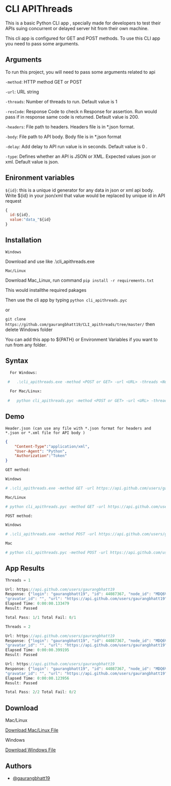 
# CLI APIThreads

This is a basic Python CLI app , specially made for developers to test their APIs suing concurrent or delayed server hit from their own machine.

This cli app is configured for GET and POST methods. To use this CLI app you need to pass some arguments.

## Arguments

To run this project, you will need to pass some arguments related to api

`-method`: HTTP method GET or POST

`-url`: URL string

`-threads`: Number of threads to run. Default value is 1 

`-resCode`: Response Code to check n Response for assertion. Run would pass if in response same code is returned. Default value is 200.

`-headers`: File path to headers. Headers file is in *.json format.

`-body`: File path to API body. Body file is in *.json format

`-delay`: Add delay to API run value is in seconds. Default value is 0 .

`-type`: Defines whether an API is JSON or XML. Expected values json or xml. Default value is json.

## Enironment variables

`${id}`: this is a unique id generator for any data in json or xml api body. Write ${id} in your json/xml that value would be  replaced by unique id in API request

```javascript
{
  id:${id},
  value:"data_"${id}
}
```
## Installation

`Windows`

Download and use like .\cli_apithreads.exe

`Mac/Linux`

Download Mac_Linux, run command `pip install -r requirements.txt`

This would installthe required pakages

Then use the cli app by typing `python cli_apithreads.pyc`
 
 or 

`git clone https://github.com/gaurangbhatt19/CLI_apithreads/tree/master/` then delete Windows folder

You can add this app to ${PATH} or Environment Variables if you want to run from any folder.

## Syntax


```bash
  For Windows:

 #   .\cli_apithreads.exe -method <POST or GET> -url <URL> -threads <Number of threads> -resCode <Expected response code for assertion> -headers <filepath headers> -body <filepath body> -delay <Delay Seconds>
  
  For Mac/Linux:
  
 #   python cli_apithreads.pyc -method <POST or GET> -url <URL> -threads <Number of threads> -resCode <Expected response code for assertion> -headers <filepath headers> -body <filepath body> -delay <Delay Seconds>
```
## Demo

 `Header.json (can use any file with *.json format for headers and *.json or *.xml file for API body )`

```json
{
    "Content-Type":"application/xml",
    "User-Agent": "Python",
    "Authorization":"Token"
}

```


```bash
GET method:

Windows

# .\cli_apithreads.exe -method GET -url https://api.github.com/users/gaurangbhatt19 -threads 4 -resCode 200 -headers /headers.json

Mac/Linux

# python cli_apithreads.pyc -method GET -url https://api.github.com/users/gaurangbhatt19 -threads 4 -resCode 200 -headers /headers.json

POST method:

Windows

# .\cli_apithreads.exe -method POST -url https://api.github.com/users/gaurangbhatt19 -threads 4 -resCode 200 -bodyData .\data.json -headers .\headers.json -delay 2

Mac

# python cli_apithreads.pyc -method POST -url https://api.github.com/users/gaurangbhatt19 -threads 4 -resCode 200 -bodyData .\data.json -headers .\headers.json -delay 2

```
## App Results

```javascript
Threads = 1

Url: https://api.github.com/users/gaurangbhatt19
Response: {"login": "gaurangbhatt19", "id": 44087367, "node_id": "MDQ6VXNlcjQ0MDg3MzY3", "avatar_url": "https://avatars.githubusercontent.com/u/44087367?v=4", 
"gravatar_id": "", "url": "https://api.github.com/users/gaurangbhatt19", "html_url": "https://github.com/gaurangbhatt19", "followers_url": "https://api.github.com/users/gaurangbhatt19/followers", "following_url": "https://api.github.com/users/gaurangbhatt19/following{/other_user}", "gists_url": "https://api.github.com/users/gaurangbhatt19/gists{/gist_id}", "starred_url": "https://api.github.com/users/gaurangbhatt19/starred{/owner}{/repo}", "subscriptions_url": "https://api.github.com/users/gaurangbhatt19/subscriptions", "organizations_url": "https://api.github.com/users/gaurangbhatt19/orgs", "repos_url": "https://api.github.com/users/gaurangbhatt19/repos", "events_url": "https://api.github.com/users/gaurangbhatt19/events{/privacy}", "received_events_url": "https://api.github.com/users/gaurangbhatt19/received_events", "type": "User", "site_admin": false, "name": "Gaurang Bhatt", "company": null, "blog": "", "location": "Haridwar", "email": null, "hireable": null, "bio": "Web Development, IT Cloud Automation, and Cybersecurity enthusiast with a good hand on efficient coding methods and Data Structures.", "twitter_username": null, "public_repos": 65, "public_gists": 0, "followers": 0, "following": 0, "created_at": "2018-10-12T09:58:01Z", "updated_at": "2022-01-08T11:12:41Z"}
Elapsed Time: 0:00:00.133479
Result: Passed

Total Pass: 1/1 Total Fail: 0/1
```
```javascript
Threads = 2

Url: https://api.github.com/users/gaurangbhatt19
Response: {"login": "gaurangbhatt19", "id": 44087367, "node_id": "MDQ6VXNlcjQ0MDg3MzY3", "avatar_url": "https://avatars.githubusercontent.com/u/44087367?v=4", 
"gravatar_id": "", "url": "https://api.github.com/users/gaurangbhatt19", "html_url": "https://github.com/gaurangbhatt19", "followers_url": "https://api.github.com/users/gaurangbhatt19/followers", "following_url": "https://api.github.com/users/gaurangbhatt19/following{/other_user}", "gists_url": "https://api.github.com/users/gaurangbhatt19/gists{/gist_id}", "starred_url": "https://api.github.com/users/gaurangbhatt19/starred{/owner}{/repo}", "subscriptions_url": "https://api.github.com/users/gaurangbhatt19/subscriptions", "organizations_url": "https://api.github.com/users/gaurangbhatt19/orgs", "repos_url": "https://api.github.com/users/gaurangbhatt19/repos", "events_url": "https://api.github.com/users/gaurangbhatt19/events{/privacy}", "received_events_url": "https://api.github.com/users/gaurangbhatt19/received_events", "type": "User", "site_admin": false, "name": "Gaurang Bhatt", "company": null, "blog": "", "location": "Haridwar", "email": null, "hireable": null, "bio": "Web Development, IT Cloud Automation, and Cybersecurity enthusiast with a good hand on efficient coding methods and Data Structures.", "twitter_username": null, "public_repos": 65, "public_gists": 0, "followers": 0, "following": 0, "created_at": "2018-10-12T09:58:01Z", "updated_at": "2022-01-08T11:12:41Z"}
Elapsed Time: 0:00:00.399195
Result: Passed

Url: https://api.github.com/users/gaurangbhatt19
Response: {"login": "gaurangbhatt19", "id": 44087367, "node_id": "MDQ6VXNlcjQ0MDg3MzY3", "avatar_url": "https://avatars.githubusercontent.com/u/44087367?v=4", 
"gravatar_id": "", "url": "https://api.github.com/users/gaurangbhatt19", "html_url": "https://github.com/gaurangbhatt19", "followers_url": "https://api.github.com/users/gaurangbhatt19/followers", "following_url": "https://api.github.com/users/gaurangbhatt19/following{/other_user}", "gists_url": "https://api.github.com/users/gaurangbhatt19/gists{/gist_id}", "starred_url": "https://api.github.com/users/gaurangbhatt19/starred{/owner}{/repo}", "subscriptions_url": "https://api.github.com/users/gaurangbhatt19/subscriptions", "organizations_url": "https://api.github.com/users/gaurangbhatt19/orgs", "repos_url": "https://api.github.com/users/gaurangbhatt19/repos", "events_url": "https://api.github.com/users/gaurangbhatt19/events{/privacy}", "received_events_url": "https://api.github.com/users/gaurangbhatt19/received_events", "type": "User", "site_admin": false, "name": "Gaurang Bhatt", "company": null, "blog": "", "location": "Haridwar", "email": null, "hireable": null, "bio": "Web Development, IT Cloud Automation, and Cybersecurity enthusiast with a good hand on efficient coding methods and Data Structures.", "twitter_username": null, "public_repos": 65, "public_gists": 0, "followers": 0, "following": 0, "created_at": "2018-10-12T09:58:01Z", "updated_at": "2022-01-08T11:12:41Z"}
Elapsed Time: 0:00:00.123956
Result: Passed

Total Pass: 2/2 Total Fail: 0/2
```
## Download

Mac/Linux

<a href="https://github.com/gaurangbhatt19/CLI_apithreads/blob/master/Linux_Mac/" download>Download Mac/Linux File</a>

Windows

<a href="https://github.com/gaurangbhatt19/CLI_apithreads/blob/master/Windows/cli_apithreads.exe" download>Download Windows File</a>

## Authors

- [@gaurangbhatt19](https://github.com/gaurangbhatt19)